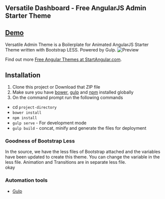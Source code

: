 ## Versatile Dashboard - Free AngularJS Admin Starter Theme

## [Demo](http://rawgit.com/start-angular/versatile-dashboard-theme/master/dist/index.html)

Versatile Admin Theme is a Boilerplate for Animated AngularJS Starter Theme written with Bootstrap LESS. Powered by Gulp.
![Preview](/examples/preview.png)

Find out more [Free Angular Themes at StartAngular.com](http://www.startangular.com/).

## Installation
1. Clone this project or Download that ZIP file
2. Make sure you have [bower](http://bower.io/), [gulp](https://www.npmjs.com/package/gulp) and  [npm](https://www.npmjs.org/) installed globally
3. On the command prompt run the following commands
- cd `project-directory`
- `bower install`
- `npm install`
- `gulp serve` - For development mode
- `gulp build` - concat, minify and generate the files for deployment


### Goodness of Bootstrap Less
In the source, we have the less files of Bootstrap attached and the variables have been updated to create this theme. You can change the variable in the less file. Animation and Transitions are in separate less file.   
okay
### Automation tools

- [Gulp](http://gulpjs.com/)
